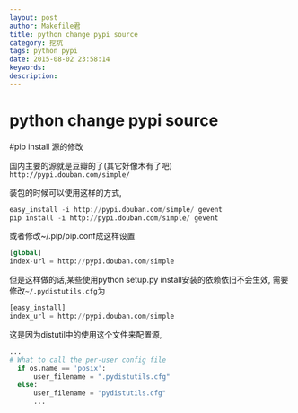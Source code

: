 ```yaml
---
layout: post
author: Makefile君
title: python change pypi source
category: 挖坑
tags: python pypi
date: 2015-08-02 23:58:14
keywords:
description:
---
```


# python change pypi source

#pip install 源的修改

国内主要的源就是豆瓣的了(其它好像木有了吧)
`http://pypi.douban.com/simple/`

装包的时候可以使用这样的方式,

```python
easy_install -i http://pypi.douban.com/simple/ gevent
pip install -i http://pypi.douban.com/simple/ gevent
```

或者修改~/.pip/pip.conf成这样设置
```python
[global]
index-url = http://pypi.douban.com/simple
```

但是这样做的话,某些使用python setup.py install安装的依赖依旧不会生效,
需要修改`~/.pydistutils.cfg`为

```python
[easy_install]
index_url = http://pypi.douban.com/simple
```
这是因为distutil中的使用这个文件来配置源,

```python
...
# What to call the per-user config file
  if os.name == 'posix':
      user_filename = ".pydistutils.cfg"
  else:
      user_filename = "pydistutils.cfg"
      ...
```
